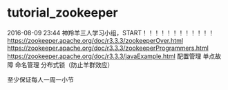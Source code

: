 # tutorial_zookeeper
2016-08-09 23:44  神羚羊三人学习小组，START！！！！！！！！！！！！
https://zookeeper.apache.org/doc/r3.3.3/zookeeperOver.html
https://zookeeper.apache.org/doc/r3.3.3/zookeeperProgrammers.html
https://zookeeper.apache.org/doc/r3.3.3/javaExample.html
配置管理
单点故障
命名管理
分布式锁（防止羊群效应）

至少保证每人一周一小节
